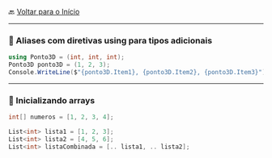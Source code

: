 🔙 [Voltar para o Início](https://github.com/4L1C3-R4BB1T/estudos-c-sharp "Voltar para o Início")

---

### 🔸 Aliases com diretivas using para tipos adicionais

```cs
using Ponto3D = (int, int, int);
Ponto3D ponto3D = (1, 2, 3);
Console.WriteLine($"{ponto3D.Item1}, {ponto3D.Item2}, {ponto3D.Item3}");
```

---

### 🔸 Inicializando arrays

```cs
int[] numeros = [1, 2, 3, 4];

List<int> lista1 = [1, 2, 3];
List<int> lista2 = [4, 5, 6];
List<int> listaCombinada = [.. lista1, .. lista2];
```
